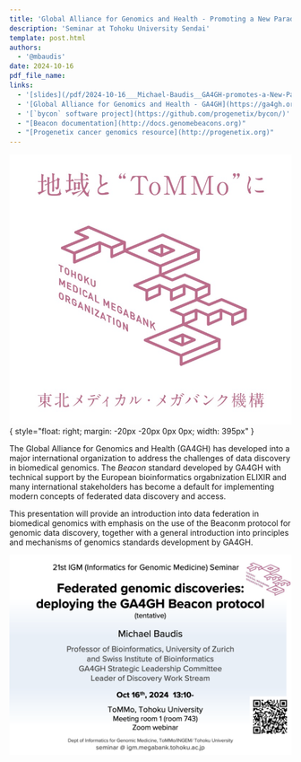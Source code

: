 ```yaml
---
title: 'Global Alliance for Genomics and Health - Promoting a New Paradigm for Data Discovery in Biomedical Genomics'
description: 'Seminar at Tohoku University Sendai'
template: post.html 
authors:
  - '@mbaudis'
date: 2024-10-16
pdf_file_name:
links:
  - '[slides](/pdf/2024-10-16___Michael-Baudis__GA4GH-promotes-a-New-Paradigm-in-Biomedical_Genomics__TOHOKU-University-Sendai.pdf)'
  - '[Global Alliance for Genomics and Health - GA4GH](https://ga4gh.org)'
  - '[`bycon` software project](https://github.com/progenetix/bycon/)'
  - "[Beacon documentation](http://docs.genomebeacons.org)"
  - "[Progenetix cancer genomics resource](http://progenetix.org)"
---
```


![](/img/logo_Tohoku-Megabank.png){ style="float: right; margin: -20px -20px 0px 0px; width: 395px" }

The Global Alliance for Genomics and Health (GA4GH)
has developed into a major international organization to address the challenges of
data discovery in biomedical genomics. The <i>Beacon</i>
standard developed by GA4GH with technical support by the European bioinformatics orgabnization
ELIXIR and many international stakeholders has become a default for implementing
modern concepts of federated data discovery and access.<!--more-->

This presentation will provide an introduction into data federation in biomedical genomics
with emphasis on the use of the Beaconm protocol for genomic data discovery, together
with a general introduction into principles and mechanisms of genomics standards development by GA4GH.



![](/img/2024-10-16-seminar-poster-Tohoky.png)

